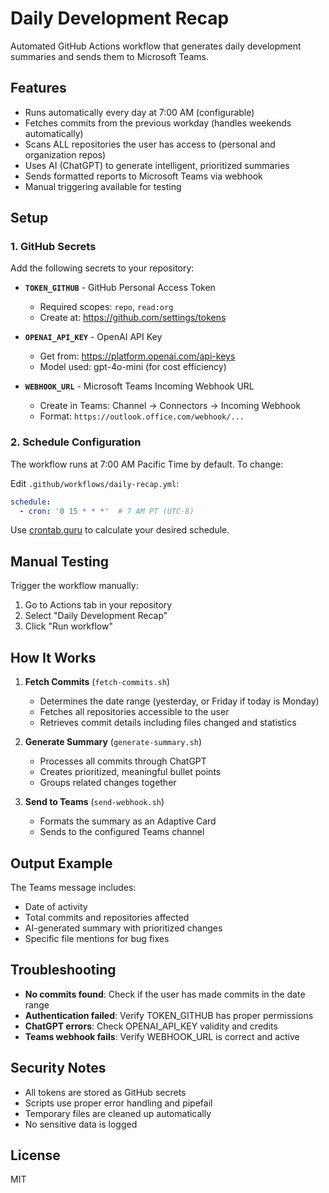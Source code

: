 # Daily Development Recap

Automated GitHub Actions workflow that generates daily development summaries and sends them to Microsoft Teams.

## Features

- Runs automatically every day at 7:00 AM (configurable)
- Fetches commits from the previous workday (handles weekends automatically)
- Scans ALL repositories the user has access to (personal and organization repos)
- Uses AI (ChatGPT) to generate intelligent, prioritized summaries
- Sends formatted reports to Microsoft Teams via webhook
- Manual triggering available for testing

## Setup

### 1. GitHub Secrets

Add the following secrets to your repository:

- **`TOKEN_GITHUB`** - GitHub Personal Access Token
  - Required scopes: `repo`, `read:org`
  - Create at: https://github.com/settings/tokens

- **`OPENAI_API_KEY`** - OpenAI API Key
  - Get from: https://platform.openai.com/api-keys
  - Model used: gpt-4o-mini (for cost efficiency)

- **`WEBHOOK_URL`** - Microsoft Teams Incoming Webhook URL
  - Create in Teams: Channel → Connectors → Incoming Webhook
  - Format: `https://outlook.office.com/webhook/...`

### 2. Schedule Configuration

The workflow runs at 7:00 AM Pacific Time by default. To change:

Edit `.github/workflows/daily-recap.yml`:
```yaml
schedule:
  - cron: '0 15 * * *'  # 7 AM PT (UTC-8)
```

Use [crontab.guru](https://crontab.guru/) to calculate your desired schedule.

## Manual Testing

Trigger the workflow manually:
1. Go to Actions tab in your repository
2. Select "Daily Development Recap"
3. Click "Run workflow"

## How It Works

1. **Fetch Commits** (`fetch-commits.sh`)
   - Determines the date range (yesterday, or Friday if today is Monday)
   - Fetches all repositories accessible to the user
   - Retrieves commit details including files changed and statistics

2. **Generate Summary** (`generate-summary.sh`)
   - Processes all commits through ChatGPT
   - Creates prioritized, meaningful bullet points
   - Groups related changes together

3. **Send to Teams** (`send-webhook.sh`)
   - Formats the summary as an Adaptive Card
   - Sends to the configured Teams channel

## Output Example

The Teams message includes:
- Date of activity
- Total commits and repositories affected
- AI-generated summary with prioritized changes
- Specific file mentions for bug fixes

## Troubleshooting

- **No commits found**: Check if the user has made commits in the date range
- **Authentication failed**: Verify TOKEN_GITHUB has proper permissions
- **ChatGPT errors**: Check OPENAI_API_KEY validity and credits
- **Teams webhook fails**: Verify WEBHOOK_URL is correct and active

## Security Notes

- All tokens are stored as GitHub secrets
- Scripts use proper error handling and pipefail
- Temporary files are cleaned up automatically
- No sensitive data is logged

## License

MIT